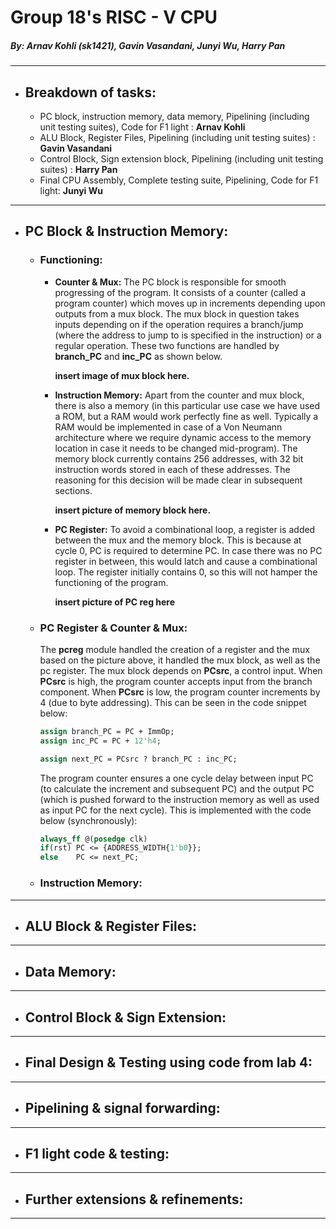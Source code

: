 # Group 18's RISC - V CPU
##### *By: Arnav Kohli (sk1421), Gavin Vasandani, Junyi Wu, Harry Pan*

---
- ## Breakdown of tasks:
    - PC block, instruction memory, data memory, Pipelining (including unit testing suites), Code for F1 light : **Arnav Kohli**
    - ALU Block, Register Files, Pipelining (including unit testing suites) : **Gavin Vasandani**
    - Control Block, Sign extension block, Pipelining (including unit testing suites) : **Harry Pan**
    - Final CPU Assembly, Complete testing suite, Pipelining, Code for F1 light: **Junyi Wu**

---
- ## PC Block & Instruction Memory:
  - ### Functioning:

    - **Counter & Mux:** The PC block is responsible for smooth progressing of the program. It consists of a counter (called a program counter) which moves up in increments depending upon outputs from a mux block. The mux block in question takes inputs depending on if the operation requires a branch/jump (where the address to jump to is specified in the instruction) or a regular operation. These two functions are handled by **branch_PC** and **inc_PC** as shown below.

      **insert image of mux block here.**

    - **Instruction Memory:** Apart from the counter and mux block, there is also a memory (in this particular use case we have used a ROM, but a RAM would work perfectly fine as well. Typically a RAM would be implemented in case of a Von Neumann architecture where we require dynamic access to the memory location in case it needs to be changed mid-program). The memory block currently contains 256 addresses, with 32 bit instruction words stored in each of these addresses. The reasoning for this decision will be made clear in subsequent sections.

      **insert picture of memory block here.**

    - **PC Register:** To avoid a combinational loop, a register is added between the mux and the memory block. This is because at cycle 0, PC is required to determine PC. In case there was no PC register in between, this would latch and cause a combinational loop. The register initially contains 0, so this will not hamper the functioning of the program.

      **insert picture of PC reg here**

  - ### PC Register & Counter & Mux:
    The **pcreg** module handled the creation of a register and the mux based on the picture above, it handled the mux block, as well as the pc register. The mux block depends on **PCsrc**, a control input. When **PCsrc** is high, the program counter accepts input from the branch component. When **PCsrc** is low, the program counter increments by 4 (due to byte addressing). This can be seen in the code snippet below:
    ```systemverilog
    assign branch_PC = PC + ImmOp;
    assign inc_PC = PC + 12'h4;

    assign next_PC = PCsrc ? branch_PC : inc_PC;  
    ```
    The program counter ensures a one cycle delay between input PC (to calculate the increment and subsequent PC) and the output PC (which is pushed forward to the instruction memory as well as used as input PC for the next cycle). This is implemented with the code below (synchronously):
    ```systemverilog
    always_ff @(posedge clk)
    if(rst) PC <= {ADDRESS_WIDTH{1'b0}};
    else    PC <= next_PC;  
    ```

  - ### Instruction Memory:

---
- ## ALU Block & Register Files:
  
---
- ## Data Memory:
  
---
- ## Control Block & Sign Extension:
  
---

- ## Final Design & Testing using code from lab 4:
  
---
- ## Pipelining & signal forwarding:
  
---
- ## F1 light code & testing:
  
---
- ## Further extensions & refinements:
  
---